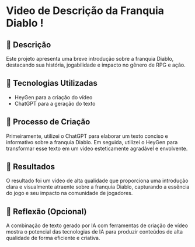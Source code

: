 # Video de Descrição da Franquia Diablo !

## 📒 Descrição
Este projeto apresenta uma breve introdução sobre a franquia Diablo, destacando sua história, jogabilidade e impacto no gênero de RPG e ação.

## 🤖 Tecnologias Utilizadas
- HeyGen para a criação do vídeo
- ChatGPT para a geração do texto

## 🧐 Processo de Criação
Primeiramente, utilizei o ChatGPT para elaborar um texto conciso e informativo sobre a franquia Diablo. Em seguida, utilizei o HeyGen para transformar esse texto em um vídeo esteticamente agradável e envolvente.

## 🚀 Resultados
O resultado foi um vídeo de alta qualidade que proporciona uma introdução clara e visualmente atraente sobre a franquia Diablo, capturando a essência do jogo e seu impacto na comunidade de jogadores.

## 💭 Reflexão (Opcional)
A combinação de texto gerado por IA com ferramentas de criação de vídeo mostra o potencial das tecnologias de IA para produzir conteúdos de alta qualidade de forma eficiente e criativa.
